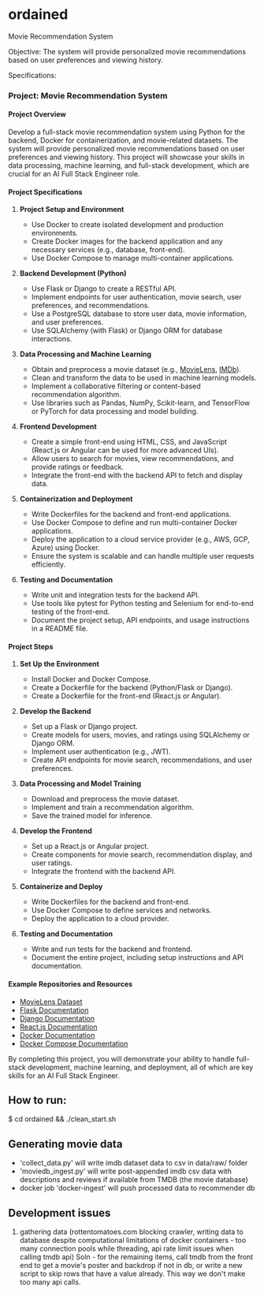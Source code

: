 # ordained
Movie Recommendation System

Objective: The system will provide personalized movie recommendations based on user preferences and viewing history. 

Specifications:
### Project: Movie Recommendation System

#### Project Overview
Develop a full-stack movie recommendation system using Python for the backend, Docker for containerization, and movie-related datasets. The system will provide personalized movie recommendations based on user preferences and viewing history. This project will showcase your skills in data processing, machine learning, and full-stack development, which are crucial for an AI Full Stack Engineer role.

#### Project Specifications

1. **Project Setup and Environment**
   - Use Docker to create isolated development and production environments.
   - Create Docker images for the backend application and any necessary services (e.g., database, front-end).
   - Use Docker Compose to manage multi-container applications.

2. **Backend Development (Python)**
   - Use Flask or Django to create a RESTful API.
   - Implement endpoints for user authentication, movie search, user preferences, and recommendations.
   - Use a PostgreSQL database to store user data, movie information, and user preferences.
   - Use SQLAlchemy (with Flask) or Django ORM for database interactions.

3. **Data Processing and Machine Learning**
   - Obtain and preprocess a movie dataset (e.g., [MovieLens](https://grouplens.org/datasets/movielens/), [IMDb](https://www.imdb.com/interfaces/)).
   - Clean and transform the data to be used in machine learning models.
   - Implement a collaborative filtering or content-based recommendation algorithm.
   - Use libraries such as Pandas, NumPy, Scikit-learn, and TensorFlow or PyTorch for data processing and model building.

4. **Frontend Development**
   - Create a simple front-end using HTML, CSS, and JavaScript (React.js or Angular can be used for more advanced UIs).
   - Allow users to search for movies, view recommendations, and provide ratings or feedback.
   - Integrate the front-end with the backend API to fetch and display data.

5. **Containerization and Deployment**
   - Write Dockerfiles for the backend and front-end applications.
   - Use Docker Compose to define and run multi-container Docker applications.
   - Deploy the application to a cloud service provider (e.g., AWS, GCP, Azure) using Docker.
   - Ensure the system is scalable and can handle multiple user requests efficiently.

6. **Testing and Documentation**
   - Write unit and integration tests for the backend API.
   - Use tools like pytest for Python testing and Selenium for end-to-end testing of the front-end.
   - Document the project setup, API endpoints, and usage instructions in a README file.

#### Project Steps

1. **Set Up the Environment**
   - Install Docker and Docker Compose.
   - Create a Dockerfile for the backend (Python/Flask or Django).
   - Create a Dockerfile for the front-end (React.js or Angular).

2. **Develop the Backend**
   - Set up a Flask or Django project.
   - Create models for users, movies, and ratings using SQLAlchemy or Django ORM.
   - Implement user authentication (e.g., JWT).
   - Create API endpoints for movie search, recommendations, and user preferences.

3. **Data Processing and Model Training**
   - Download and preprocess the movie dataset.
   - Implement and train a recommendation algorithm.
   - Save the trained model for inference.

4. **Develop the Frontend**
   - Set up a React.js or Angular project.
   - Create components for movie search, recommendation display, and user ratings.
   - Integrate the frontend with the backend API.

5. **Containerize and Deploy**
   - Write Dockerfiles for the backend and front-end.
   - Use Docker Compose to define services and networks.
   - Deploy the application to a cloud provider.

6. **Testing and Documentation**
   - Write and run tests for the backend and frontend.
   - Document the entire project, including setup instructions and API documentation.

#### Example Repositories and Resources

- [MovieLens Dataset](https://grouplens.org/datasets/movielens/)
- [Flask Documentation](https://flask.palletsprojects.com/)
- [Django Documentation](https://docs.djangoproject.com/)
- [React.js Documentation](https://reactjs.org/docs/getting-started.html)
- [Docker Documentation](https://docs.docker.com/)
- [Docker Compose Documentation](https://docs.docker.com/compose/)

By completing this project, you will demonstrate your ability to handle full-stack development, machine learning, and deployment, all of which are key skills for an AI Full Stack Engineer.


## How to run:
$ cd ordained && ./clean_start.sh

## Generating movie data

* 'collect_data.py' will write imdb dataset data to csv in data/raw/ folder
* 'moviedb_ingest.py' will write post-appended imdb csv data with descriptions and reviews if available from TMDB (the movie database)
* docker job 'docker-ingest' will push processed data to recommender db


## Development issues
1. gathering data (rottentomatoes.com blocking crawler, writing data to database despite computational limitations of docker containers - too many connection pools while threading, api rate limit issues when calling tmdb api) Soln - for the remaining items, call tmdb from the front end to get a movie's poster and backdrop if not in db, or write a new script to skip rows that have a value already. This way we don't make too many api calls.